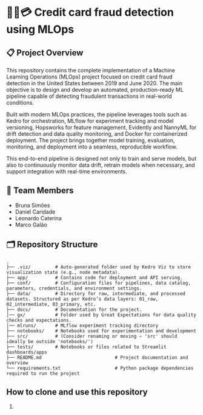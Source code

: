 # 🕵️‍♂️💳 Credit card fraud detection using MLOps

## 📋 Project Overview
This repository contains the complete implementation of a Machine Learning Operations (MLOps) project focused on credit card fraud detection in the United States between 2019 and June 2020. The main objective is to design and develop an automated, production-ready ML pipeline capable of detecting fraudulent transactions in real-world conditions.

Built with modern MLOps practices, the pipeline leverages tools such as Kedro for orchestration, MLflow for experiment tracking and model versioning, Hopsworks for feature management, Evidently and NannyML for drift detection and data quality monitoring, and Docker for containerized deployment. The project brings together model training, evaluation, monitoring, and deployment into a seamless, reproducible workflow.

This end-to-end pipeline is designed not only to train and serve models, but also to continuously monitor data drift, retrain models when necessary, and support integration with real-time environments.

## 👥 Team Members
- Bruna Simões
- Daniel Caridade
- Leonardo Caterina
- Marco Galão

## 🗂️ Repository Structure
```text
.
├── .viz/         # Auto-generated folder used by Kedro Viz to store visualization state (e.g., node metadata).
├── app/          # Contains code for deployment and API serving.
├── conf/         # Configuration files for pipelines, data catalog, parameters, credentials, and environment settings.
├── data/         # Directory for raw, intermediate, and processed datasets. Structured as per Kedro’s data layers: 01_raw, 02_intermediate, 03_primary, etc.
├── docs/         # Documentation for the project.
│── gx/           # Folder used by Great Expectations for data quality checks and expectations.
│── mlruns/       # MLflow experiment tracking directory
├── notebooks/    # Notebooks used for experimentation and development
├── src/          # (Consider renaming or moving – 'src' should ideally be outside 'notebooks/')
├── tests/        # Notebooks or files related to Streamlit dashboards/apps
├── README.md                           # Project documentation and overview
└── requirements.txt                    # Python package dependencies required to run the project
```

## How to clone and use this repository

1. 
